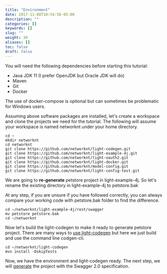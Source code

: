 ```yaml
---
title: "Environment"
date: 2017-11-08T10:54:56-05:00
description: ""
categories: []
keywords: []
slug: ""
weight: 30
aliases: []
toc: false
draft: false
---
```


You will need the following dependencies before starting this tutorial:

- Java JDK 11 (I prefer OpenJDK but Oracle JDK will do)
- Maven
- Git
- Docker

The use of docker-compose is optional but can sometimes 
be problematic for Windows users. 
 
Assuming above software packages are installed, let's create a workspace and clone the 
projects we need for the tutorial. The following will assume your workspace is named
networknt under your home directory. 

```
cd ~
mkdir networknt
cd networknt
git clone https://github.com/networknt/light-codegen.git
git clone https://github.com/networknt/light-example-4j.git
git clone https://github.com/networknt/light-oauth2.git
git clone https://github.com/networknt/light-docker.git
git clone https://github.com/networknt/model-config.git
git clone https://github.com/networknt/light-config-test.git
```

We are going to **re-generate** petstore project in light-example-4j. So let's rename
the existing directory in light-example-4j to petstore.bak

At any step, if you are unsure if you have followed correctly, you can always compare
your working code with petstore.bak folder to find the difference.

```
cd ~/networknt/light-example-4j/rest/swagger
mv petstore petstore.bak
cd ~/networknt
```

Now let's build the light-codegen to make it ready to generate petstore project. There are
many ways to [use light-codegen][] but here we just build and use the command line codgen-cli.

```
cd ~/networknt/light-codegen
mvn install -DskipTests
```

Now, we have the environment and light-codegen ready. The next step, we will [generate][] the
project with the Swagger 2.0 specification. 

[generate]: /tutorial/rest/swagger/petstore/generate/
[use light-codegen]: /tutorial/generator/
